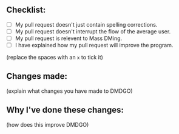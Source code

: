 ## Checklist:

- [ ] My pull request doesn't just contain spelling corrections.
- [ ] My pull request doesn't interrupt the flow of the average user.
- [ ] My pull request is relevent to Mass DMing.
- [ ] I have explained how my pull request will improve the program.

(replace the spaces with an `x` to tick it)

## Changes made:

(explain what changes you have made to DMDGO)

## Why I've done these changes:

(how does this improve DMDGO)
